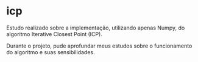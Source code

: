 # icp
Estudo realizado sobre a implementação, utilizando apenas Numpy, do algoritmo Iterative Closest Point (ICP).

Durante o projeto, pude aprofundar meus estudos sobre o funcionamento do algoritmo e suas sensibilidades.
